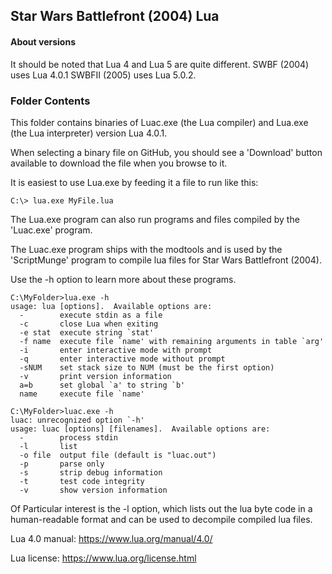 ## Star Wars Battlefront (2004) Lua

#### About versions 
It should be noted that Lua 4 and Lua 5 are quite different. SWBF (2004) uses Lua 4.0.1 SWBFII (2005) uses Lua 5.0.2.

### Folder Contents
This folder contains binaries of Luac.exe (the Lua compiler) and Lua.exe (the Lua interpreter) version Lua 4.0.1. 


When selecting a binary file on GitHub, you should see a 'Download' button available to download the file when you browse to it.

It is easiest to use Lua.exe by feeding it a file to run like this:
```
C:\> lua.exe MyFile.lua 
```
The Lua.exe program can also run programs and files compiled by the 'Luac.exe' program.

The Luac.exe program ships with the modtools and is used by the 'ScriptMunge' program to compile lua files for Star Wars Battlefront (2004).

Use the -h option to learn more about these programs.
```
C:\MyFolder>lua.exe -h
usage: lua [options].  Available options are:
  -        execute stdin as a file
  -c       close Lua when exiting
  -e stat  execute string `stat'
  -f name  execute file `name' with remaining arguments in table `arg'
  -i       enter interactive mode with prompt
  -q       enter interactive mode without prompt
  -sNUM    set stack size to NUM (must be the first option)
  -v       print version information
  a=b      set global `a' to string `b'
  name     execute file `name'

```

```
C:\MyFolder>luac.exe -h
luac: unrecognized option `-h'
usage: luac [options] [filenames].  Available options are:
  -        process stdin
  -l       list
  -o file  output file (default is "luac.out")
  -p       parse only
  -s       strip debug information
  -t       test code integrity
  -v       show version information

```

Of Particular interest is the -l option, which lists out the lua byte code in a human-readable format and can be used to decompile compiled lua files. 

Lua 4.0 manual: https://www.lua.org/manual/4.0/

Lua license: https://www.lua.org/license.html
